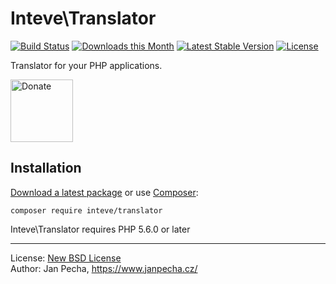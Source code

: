 # Inteve\Translator

[![Build Status](https://github.com/inteve/translator/workflows/Build/badge.svg)](https://github.com/inteve/translator/actions)
[![Downloads this Month](https://img.shields.io/packagist/dm/inteve/translator.svg)](https://packagist.org/packages/inteve/translator)
[![Latest Stable Version](https://poser.pugx.org/inteve/translator/v/stable)](https://github.com/inteve/translator/releases)
[![License](https://img.shields.io/badge/license-New%20BSD-blue.svg)](https://github.com/inteve/translator/blob/master/license.md)

Translator for your PHP applications.

<a href="https://www.janpecha.cz/donate/"><img src="https://buymecoffee.intm.org/img/donate-banner.v1.svg" alt="Donate" height="100"></a>


## Installation

[Download a latest package](https://github.com/inteve/translator/releases) or use [Composer](http://getcomposer.org/):

```
composer require inteve/translator
```

Inteve\Translator requires PHP 5.6.0 or later


------------------------------

License: [New BSD License](license.md)
<br>Author: Jan Pecha, https://www.janpecha.cz/
